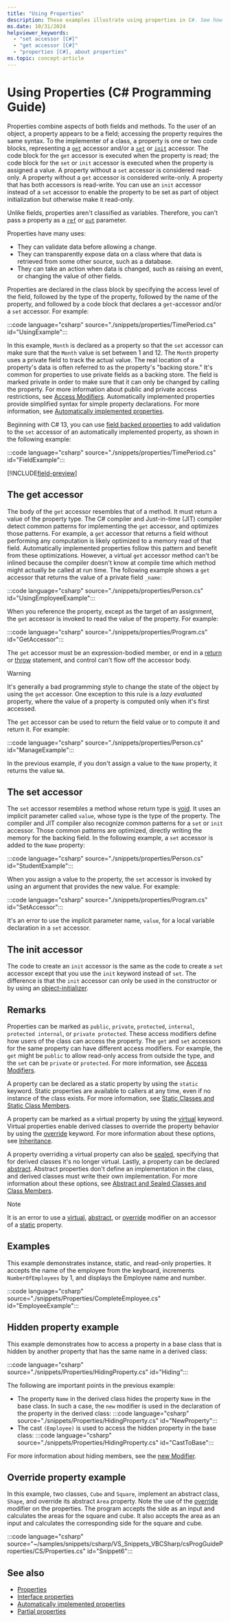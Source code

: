 ```yaml
---
title: "Using Properties"
description: These examples illustrate using properties in C#. See how the get and set accessors implement read and write access and find out about uses for properties.
ms.date: 10/31/2024
helpviewer_keywords: 
  - "set accessor [C#]"
  - "get accessor [C#]"
  - "properties [C#], about properties"
ms.topic: concept-article
---
```

# Using Properties (C# Programming Guide)

Properties combine aspects of both fields and methods. To the user of an object, a property appears to be a field; accessing the property requires the same syntax. To the implementer of a class, a property is one or two code blocks, representing a [`get`](../../language-reference/keywords/get.md) accessor and/or a [`set`](../../language-reference/keywords/set.md) or [`init`](../../language-reference/keywords/init.md) accessor. The code block for the `get` accessor is executed when the property is read; the code block for the `set` or `init` accessor is executed when the property is assigned a value. A property without a `set` accessor is considered read-only. A property without a `get` accessor is considered write-only. A property that has both accessors is read-write. You can use an `init` accessor instead of a `set` accessor to enable the property to be set as part of object initialization but otherwise make it read-only.

Unlike fields, properties aren't classified as variables. Therefore, you can't pass a property as a [`ref`](../../language-reference/keywords/ref.md) or [`out`](../../language-reference/keywords/method-parameters.md#out-parameter-modifier) parameter.

Properties have many uses:

- They can validate data before allowing a change.
- They can transparently expose data on a class where that data is retrieved from some other source, such as a database.
- They can take an action when data is changed, such as raising an event, or changing the value of other fields.

Properties are declared in the class block by specifying the access level of the field, followed by the type of the property, followed by the name of the property, and followed by a code block that declares a `get`-accessor and/or a `set` accessor. For example:

:::code language="csharp" source="./snippets/properties/TimePeriod.cs" id="UsingExample":::

In this example, `Month` is declared as a property so that the `set` accessor can make sure that the `Month` value is set between 1 and 12. The `Month` property uses a private field to track the actual value. The real location of a property's data is often referred to as the property's "backing store." It's common for properties to use private fields as a backing store. The field is marked private in order to make sure that it can only be changed by calling the property. For more information about public and private access restrictions, see [Access Modifiers](./access-modifiers.md). Automatically implemented properties provide simplified syntax for simple property declarations. For more information, see [Automatically implemented properties](auto-implemented-properties.md).

Beginning with C# 13, you can use [field backed properties](../../language-reference/keywords/field.md) to add validation to the `set` accessor of an automatically implemented property, as shown in the following example:

:::code language="csharp" source="./snippets/properties/TimePeriod.cs" id="FieldExample":::

[!INCLUDE[field-preview](../../includes/field-preview.md)]

## The get accessor

The body of the `get` accessor resembles that of a method. It must return a value of the property type. The C# compiler and Just-in-time (JIT) compiler detect common patterns for implementing the `get` accessor, and optimizes those patterns. For example, a `get` accessor that returns a field without performing any computation is likely optimized to a memory read of that field. Automatically implemented properties follow this pattern and benefit from these optimizations. However, a virtual `get` accessor method can't be inlined because the compiler doesn't know at compile time which method might actually be called at run time. The following example shows a `get` accessor that returns the value of a private field `_name`:

:::code language="csharp" source="./snippets/properties/Person.cs" id="UsingEmployeeExample":::

When you reference the property, except as the target of an assignment, the `get` accessor is invoked to read the value of the property. For example:

:::code language="csharp" source="./snippets/properties/Program.cs" id="GetAccessor":::

The `get` accessor must be an expression-bodied member, or end in a [return](../../language-reference/statements/jump-statements.md#the-return-statement) or [throw](../../language-reference/statements/exception-handling-statements.md#the-throw-statement) statement, and control can't flow off the accessor body.

> [!WARNING]
>
> It's generally a bad programming style to change the state of the object by using the `get` accessor. One exception to this rule is a *lazy evaluated* property, where the value of a property is computed only when it's first accessed.

The `get` accessor can be used to return the field value or to compute it and return it. For example:

:::code language="csharp" source="./snippets/properties/Person.cs" id="ManageExample":::

In the previous example, if you don't assign a value to the `Name` property, it returns the value `NA`.

## The set accessor

The `set` accessor resembles a method whose return type is [void](../../language-reference/builtin-types/void.md). It uses an implicit parameter called `value`, whose type is the type of the property. The compiler and JIT compiler also recognize common patterns for a `set` or `init` accessor. Those common patterns are optimized, directly writing the memory for the backing field. In the following example, a `set` accessor is added to the `Name` property:

:::code language="csharp" source="./snippets/properties/Person.cs" id="StudentExample":::

When you assign a value to the property, the `set` accessor is invoked by using an argument that provides the new value. For example:

:::code language="csharp" source="./snippets/properties/Program.cs" id="SetAccessor":::

It's an error to use the implicit parameter name, `value`, for a local variable declaration in a `set` accessor.

## The init accessor

The code to create an `init` accessor is the same as the code to create a `set` accessor except that you use the `init` keyword instead of `set`. The difference is that the `init` accessor can only be used in the constructor or by using an [object-initializer](object-and-collection-initializers.md).

## Remarks

Properties can be marked as `public`, `private`, `protected`, `internal`, `protected internal`, or `private protected`. These access modifiers define how users of the class can access the property. The `get` and `set` accessors for the same property can have different access modifiers. For example, the `get` might be `public` to allow read-only access from outside the type, and the `set` can be `private` or `protected`. For more information, see [Access Modifiers](./access-modifiers.md).

A property can be declared as a static property by using the `static` keyword. Static properties are available to callers at any time, even if no instance of the class exists. For more information, see [Static Classes and Static Class Members](./static-classes-and-static-class-members.md).

A property can be marked as a virtual property by using the [virtual](../../language-reference/keywords/virtual.md) keyword. Virtual properties enable derived classes to override the property behavior by using the [override](../../language-reference/keywords/override.md) keyword. For more information about these options, see [Inheritance](../../fundamentals/object-oriented/inheritance.md).

A property overriding a virtual property can also be [sealed](../../language-reference/keywords/sealed.md), specifying that for derived classes it's no longer virtual. Lastly, a property can be declared [abstract](../../language-reference/keywords/abstract.md). Abstract properties don't define an implementation in the class, and derived classes must write their own implementation. For more information about these options, see [Abstract and Sealed Classes and Class Members](abstract-and-sealed-classes-and-class-members.md).

> [!NOTE]
> It is an error to use a [virtual](../../language-reference/keywords/virtual.md), [abstract](../../language-reference/keywords/abstract.md), or [override](../../language-reference/keywords/override.md) modifier on an accessor of a [static](../../language-reference/keywords/static.md) property.

## Examples

This example demonstrates instance, static, and read-only properties. It accepts the name of the employee from the keyboard, increments `NumberOfEmployees` by 1, and displays the Employee name and number.

:::code language="csharp" source="./snippets/Properties/CompleteEmployee.cs" id="EmployeeExample":::

## Hidden property example

This example demonstrates how to access a property in a base class that is hidden by another property that has the same name in a derived class:

:::code language="csharp" source="./snippets/Properties/HidingProperty.cs" id="Hiding":::

The following are important points in the previous example:

- The property `Name` in the derived class hides the property `Name` in the base class. In such a case, the `new` modifier is used in the declaration of the property in the derived class:
     :::code language="csharp" source="./snippets/Properties/HidingProperty.cs" id="NewProperty":::
- The cast `(Employee)` is used to access the hidden property in the base class:
     :::code language="csharp" source="./snippets/Properties/HidingProperty.cs" id="CastToBase":::

For more information about hiding members, see the [new Modifier](../../language-reference/keywords/new-modifier.md).

## Override property example

In this example, two classes, `Cube` and `Square`, implement an abstract class, `Shape`, and override its abstract `Area` property. Note the use of the [override](../../language-reference/keywords/override.md) modifier on the properties. The program accepts the side as an input and calculates the areas for the square and cube. It also accepts the area as an input and calculates the corresponding side for the square and cube.

:::code language="csharp" source="~/samples/snippets/csharp/VS_Snippets_VBCSharp/csProgGuideProperties/CS/Properties.cs" id="Snippet6":::

## See also

- [Properties](properties.md)
- [Interface properties](interface-properties.md)
- [Automatically implemented properties](auto-implemented-properties.md)
- [Partial properties](../../language-reference/keywords/partial-member.md)
